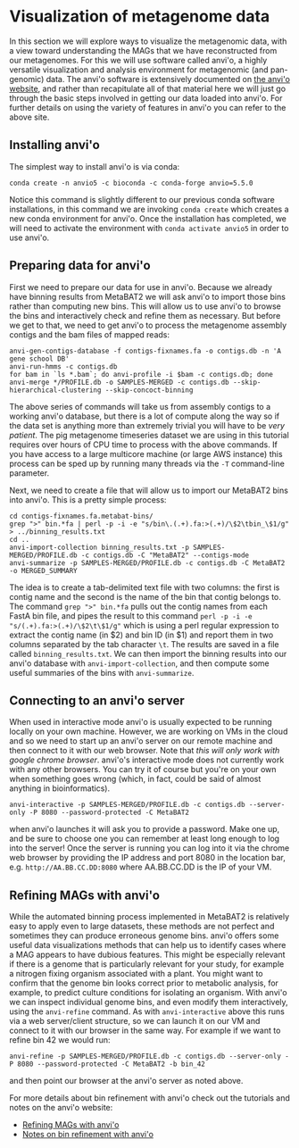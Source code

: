 # Visualization of metagenome data

In this section we will explore ways to visualize the metagenomic data, with a view toward understanding the MAGs that we have reconstructed from our metagenomes.
For this we will use software called anvi'o, a highly versatile visualization and analysis environment for metagenomic (and pan-genomic) data.
The anvi'o software is extensively documented on [the anvi'o website](http://merenlab.org/software/anvio/), and rather than recapitulate all of that material here we will just go through the basic steps involved in getting our data loaded into anvi'o.
For further details on using the variety of features in anvi'o you can refer to the above site.

## Installing anvi'o

The simplest way to install anvi'o is via conda:

```
conda create -n anvio5 -c bioconda -c conda-forge anvio=5.5.0
```

Notice this command is slightly different to our previous conda software installations, in this command we are invoking `conda create` which creates a new conda environment for anvi'o.
Once the installation has completed, we will need to activate the environment with `conda activate anvio5` in order to use anvi'o.


## Preparing data for anvi'o

First we need to prepare our data for use in anvi'o.
Because we already have binning results from MetaBAT2 we will ask anvi'o to import those bins rather than computing new bins.
This will allow us to use anvi'o to browse the bins and interactively check and refine them as necessary.
But before we get to that, we need to get anvi'o to process the metagenome assembly contigs and the bam files of mapped reads:

```
anvi-gen-contigs-database -f contigs-fixnames.fa -o contigs.db -n 'A gene school DB'
anvi-run-hmms -c contigs.db
for bam in `ls *.bam`; do anvi-profile -i $bam -c contigs.db; done
anvi-merge */PROFILE.db -o SAMPLES-MERGED -c contigs.db --skip-hierarchical-clustering --skip-concoct-binning
```

The above series of commands will take us from assembly contigs to a working anvi'o database, but there is a lot of compute along the way so if the data set is anything more than extremely trivial you will have to be _very patient_.
The pig metagenome timeseries dataset we are using in this tutorial requires over hours of CPU time to process with the above commands.
If you have access to a large multicore machine (or large AWS instance) this process can be sped up by running many threads via the `-T` command-line parameter.

Next, we need to create a file that will allow us to import our MetaBAT2 bins into anvi'o.
This is a pretty simple process:

```
cd contigs-fixnames.fa.metabat-bins/
grep ">" bin.*fa | perl -p -i -e "s/bin\.(.+).fa:>(.+)/\$2\tbin_\$1/g" > ../binning_results.txt
cd ..
anvi-import-collection binning_results.txt -p SAMPLES-MERGED/PROFILE.db -c contigs.db -C "MetaBAT2" --contigs-mode
anvi-summarize -p SAMPLES-MERGED/PROFILE.db -c contigs.db -C MetaBAT2 -o MERGED_SUMMARY
```

The idea is to create a tab-delimited text file with two columns: the first is contig name and the second is the name of the bin that contig belongs to.
The command `grep ">" bin.*fa` pulls out the contig names from each FastA bin file, and pipes the result to this command `perl -p -i -e "s/(.+).fa:>(.+)/\$2\t\$1/g"` which is using a perl regular expression to extract the contig name (in $2) and bin ID (in $1) and report them in two columns separated by the tab character `\t`.
The results are saved in a file called `binning_results.txt`.
We can then import the binning results into our anvi'o database with `anvi-import-collection`, and then compute some useful summaries of the bins with `anvi-summarize`.

## Connecting to an anvi'o server

When used in interactive mode anvi'o is usually expected to be running locally on your own machine.
However, we are working on VMs in the cloud and so we need to start up an anvi'o server on our remote machine and then connect to it with our web browser.
Note that *this will only work with google chrome browser*. 
anvi'o's interactive mode does not currently work with any other browsers. 
You can try it of course but you're on your own when something goes wrong (which, in fact, could be said of almost anything in bioinformatics).

```
anvi-interactive -p SAMPLES-MERGED/PROFILE.db -c contigs.db --server-only -P 8080 --password-protected -C MetaBAT2
```

when anvi'o launches it will ask you to provide a password. 
Make one up, and be sure to choose one you can remember at least long enough to log into the server!
Once the server is running you can log into it via the chrome web browser by providing the IP address and port 8080 in the location bar, e.g. `http://AA.BB.CC.DD:8080` where AA.BB.CC.DD is the IP of your VM.


## Refining MAGs with anvi'o

While the automated binning process implemented in MetaBAT2 is relatively easy to apply even to large datasets, these methods are not perfect and sometimes they can produce erroneous genome bins.
anvi'o offers some useful data visualizations methods that can help us to identify cases where a MAG appears to have dubious features.
This might be especially relevant if there is a genome that is particularly relevant for your study, for example a nitrogen fixing organism associated with a plant.
You might want to confirm that the genome bin looks correct prior to metabolic analysis, for example, to predict culture conditions for isolating an organism.
With anvi'o we can inspect individual genome bins, and even modify them interactively, using the `anvi-refine` command.
As with `anvi-interactive` above this runs via a web server/client structure, so we can launch it on our VM and connect to it with our browser in the same way.
For example if we want to refine bin 42 we would run:

```
anvi-refine -p SAMPLES-MERGED/PROFILE.db -c contigs.db --server-only -P 8080 --password-protected -C MetaBAT2 -b bin_42
```
and then point our browser at the anvi'o server as noted above.

For more details about bin refinement with anvi'o check out the tutorials and notes on the anvi'o website:

* [Refining MAGs with anvi'o](http://merenlab.org/2015/05/11/anvi-refine/)
* [Notes on bin refinement with anvi'o](http://merenlab.org/2017/05/11/anvi-refine-by-veronika/)

